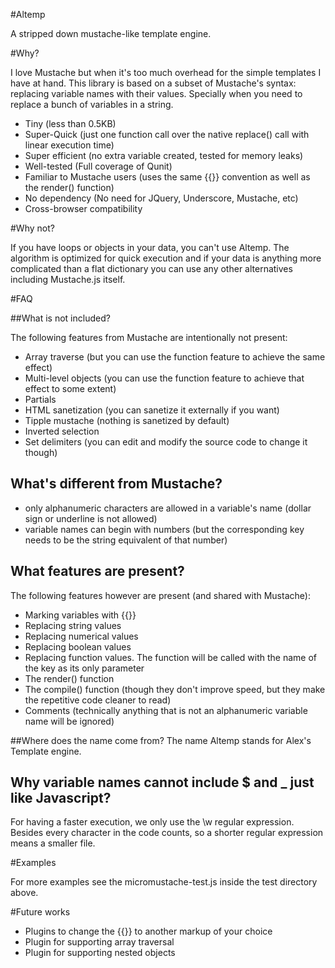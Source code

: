 #Altemp

A stripped down mustache-like template engine.

#Why?

I love Mustache but when it's too much overhead for the simple templates I have at hand.
This library is based on a subset of Mustache's syntax: replacing variable names with their values.
Specially when you need to replace a bunch of variables in a string.

* Tiny (less than 0.5KB)
* Super-Quick (just one function call over the native replace() call with linear execution time)
* Super efficient (no extra variable created, tested for memory leaks)
* Well-tested (Full coverage of Qunit)
* Familiar to Mustache users (uses the same {{}} convention as well as the render() function)
* No dependency (No need for JQuery, Underscore, Mustache, etc)
* Cross-browser compatibility

#Why not?

If you have loops or objects in your data, you can't use Altemp.
The algorithm is optimized for quick execution and if your data is anything more complicated than a flat
dictionary you can use any other alternatives including Mustache.js itself.

#FAQ

##What is not included?

The following features from Mustache are intentionally not present:

* Array traverse (but you can use the function feature to achieve the same effect)
* Multi-level objects (you can use the function feature to achieve that effect to some extent)
* Partials
* HTML sanetization (you can sanetize it externally if you want)
* Tipple mustache (nothing is sanetized by default)
* Inverted selection
* Set delimiters (you can edit and modify the source code to change it though)

## What's different from Mustache?

* only alphanumeric characters are allowed in a variable's name (dollar sign or underline is not allowed)
* variable names can begin with numbers (but the corresponding key needs to be the string equivalent of that number)

## What features are present?

The following features however are present (and shared with Mustache):

* Marking variables with {{}}
* Replacing string values
* Replacing numerical values
* Replacing boolean values
* Replacing function values. The function will be called with the name of the key as its only parameter
* The render() function
* The compile() function (though they don't improve speed, but they make the repetitive code cleaner to read)
* Comments (technically anything that is not an alphanumeric variable name will be ignored)

##Where does the name come from?
The name Altemp stands for Alex's Template engine.

## Why variable names cannot include $ and _ just like Javascript?

For having a faster execution, we only use the \w regular expression.
Besides every character in the code counts, so a shorter regular expression means a smaller file.

#Examples

For more examples see the micromustache-test.js inside the test directory above.

#Future works

* Plugins to change the {{}} to another markup of your choice
* Plugin for supporting array traversal
* Plugin for supporting nested objects